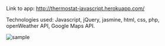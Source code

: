 Link to app: http://thermostat-javascript.herokuapp.com/

Technologies used:
Javascript, jQuery, jasmine, html, css, php, openWeather API, Google Maps API.

![sample](./images/sample/.png)
